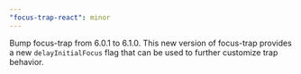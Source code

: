 ```yaml
---
"focus-trap-react": minor
---
```


Bump focus-trap from 6.0.1 to 6.1.0. This new version of focus-trap provides a new `delayInitialFocus` flag that can be used to further customize trap behavior.
